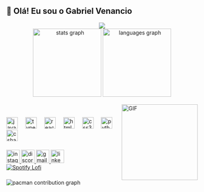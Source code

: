 ## 👋 Olá! Eu sou o Gabriel Venancio
<div align="center">
  <img style="100%" src="https://capsule-render.vercel.app/api?type=waving&height=100&section=header&reversal=false&fontSize=70&fontColor=FFFFFF&fontAlign=50&fontAlignY=50&stroke=-&descSize=20&descAlign=50&descAlignY=50&theme=cobalt"  />
</div>
<div align="center">
  <img src="https://github-readme-stats.vercel.app/api?username=Gabs4256&hide_title=false&hide_rank=false&show_icons=true&include_all_commits=true&count_private=true&disable_animations=false&theme=dracula&locale=en&hide_border=false&order=1" height="180" alt="stats graph"  />
  <img src="https://github-readme-stats.vercel.app/api/top-langs?username=Gabs4256&locale=pt-br&hide_title=false&layout=compact&card_width=320&langs_count=5&theme=dracula&hide_border=false&order=2" height="180" alt="languages graph"  />
</div>
 
    
<br clear="both">

<div>
  <img align="right" src="https://media2.giphy.com/media/v1.Y2lkPTc5MGI3NjExdmVnZTB2ZWhhM3JzdHRqZnNwZjR4cmw0eDlvb2lvbnd2ZjEybjB6bCZlcD12MV9pbnRlcm5hbF9naWZfYnlfaWQmY3Q9Zw/2IudUHdI075HL02Pkk/giphy.gif" alt="GIF" style="height:200px;"/>
</div>

<br>
<br>


<div align="left">
  <img src="https://cdn.jsdelivr.net/gh/devicons/devicon/icons/javascript/javascript-original.svg" height="30" alt="javascript logo"  />
  <img width="12" />
  <img src="https://cdn.jsdelivr.net/gh/devicons/devicon/icons/typescript/typescript-original.svg" height="30" alt="typescript logo"  />
  <img width="12" />
  <img src="https://cdn.jsdelivr.net/gh/devicons/devicon/icons/react/react-original.svg" height="30" alt="react logo"  />
  <img width="12" />
  <img src="https://cdn.jsdelivr.net/gh/devicons/devicon/icons/html5/html5-original.svg" height="30" alt="html5 logo"  />
  <img width="12" />
  <img src="https://cdn.jsdelivr.net/gh/devicons/devicon/icons/css3/css3-original.svg" height="30" alt="css3 logo"  />
  <img width="12" />
  <img src="https://cdn.jsdelivr.net/gh/devicons/devicon/icons/python/python-original.svg" height="30" alt="python logo"  />
  <img width="12" />
  <img src="https://cdn.jsdelivr.net/gh/devicons/devicon/icons/csharp/csharp-original.svg" height="30" alt="csharp logo"  />
</div>

###


<div align="left">
<a href="https://www.instagram.com/glvenancio/?next=%2F">
  <img src="https://img.shields.io/static/v1?message=Instagram&logo=instagram&label=&color=E4405F&logoColor=white&labelColor=&style=for-the-badge" height="35" alt="instagram logo" />
</a>
<a href="https://discord.com/users/231184407531094026">
  <img src="https://img.shields.io/static/v1?message=Discord&logo=discord&label=&color=7289DA&logoColor=white&labelColor=&style=for-the-badge" height="35" alt="discord logo"  />
</a>
<a href="http://mail.google.com/mail/u/0/?pli=1#inbox">
  <img src="https://img.shields.io/static/v1?message=Gmail&logo=gmail&label=&color=D14836&logoColor=white&labelColor=&style=for-the-badge" height="35" alt="gmail logo"  />
</a>
<a href="http://www.linkedin.com/in/gabriel-venâncio-7952421b9">
  <img src="https://img.shields.io/static/v1?message=LinkedIn&logo=linkedin&label=&color=0077B5&logoColor=white&labelColor=&style=for-the-badge" height="35" alt="linkedin logo"  />
</a>

</div>

<a href="https://open.spotify.com/track/7KXjTSCq5nL1LoYtL7XAwS">
  <img src="https://img.shields.io/badge/Spotify-Lofi%20Vibes-1ED760?style=for-the-badge&logo=spotify&logoColor=white" alt="Spotify Lofi" />
</a>

###

<picture>
  <source media="(prefers-color-scheme: dark)" srcset="https://raw.githubusercontent.com/Gabs4256/Gabs4256/output/pacman-contribution-graph-dark.svg">
  <source media="(prefers-color-scheme: light)" srcset="https://raw.githubusercontent.com/Gabs4256/Gabs4256/output/pacman-contribution-graph.svg">
  <img alt="pacman contribution graph" src="https://raw.githubusercontent.com/Gabs4256/Gabs4256/output/pacman-contribution-graph.svg">
</picture>

###

###
